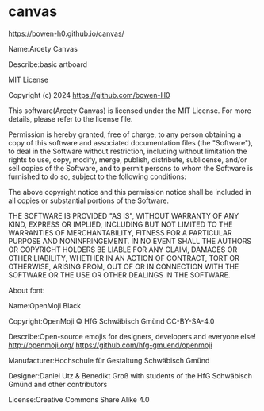 # canvas
https://bowen-h0.github.io/canvas/

Name:Arcety Canvas

Describe:basic artboard


MIT License

Copyright (c) 2024 https://github.com/bowen-H0

This software(Arcety Canvas) is licensed under the MIT License. For more details, please refer to the license file.
    
Permission is hereby granted, free of charge, to any person obtaining a copy of this software and associated documentation files (the "Software"), to deal in the Software without restriction, including without limitation the rights to use, copy, modify, merge, publish, distribute, sublicense, and/or sell copies of the Software, and to permit persons to whom the Software is furnished to do so, subject to the following conditions:

The above copyright notice and this permission notice shall be included in all copies or substantial portions of the Software.

THE SOFTWARE IS PROVIDED "AS IS", WITHOUT WARRANTY OF ANY KIND, EXPRESS OR IMPLIED, INCLUDING BUT NOT LIMITED TO THE WARRANTIES OF MERCHANTABILITY, FITNESS FOR A PARTICULAR PURPOSE AND NONINFRINGEMENT. IN NO EVENT SHALL THE AUTHORS OR COPYRIGHT HOLDERS BE LIABLE FOR ANY CLAIM, DAMAGES OR OTHER LIABILITY, WHETHER IN AN ACTION OF CONTRACT, TORT OR OTHERWISE, ARISING FROM, OUT OF OR IN CONNECTION WITH THE SOFTWARE OR THE USE OR OTHER DEALINGS IN THE SOFTWARE.



About font:


Name:OpenMoji Black

Copyright:OpenMoji © HfG Schwäbisch Gmünd CC-BY-SA-4.0

Describe:Open-source emojis for designers, developers and everyone else! http://openmoji.org/ https://github.com/hfg-gmuend/openmoji

Manufacturer:Hochschule für Gestaltung Schwäbisch Gmünd

Designer:Daniel Utz & Benedikt Groß with students of the HfG Schwäbisch Gmünd and other contributors

License:Creative Commons Share Alike 4.0
